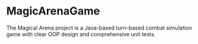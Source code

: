 # MagicArenaGame
The Magical Arena project is a Java-based turn-based combat simulation game with clear OOP design and comprehensive unit tests.
